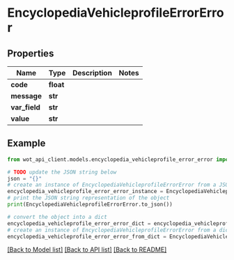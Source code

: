# EncyclopediaVehicleprofileErrorError


## Properties

Name | Type | Description | Notes
------------ | ------------- | ------------- | -------------
**code** | **float** |  | 
**message** | **str** |  | 
**var_field** | **str** |  | 
**value** | **str** |  | 

## Example

```python
from wot_api_client.models.encyclopedia_vehicleprofile_error_error import EncyclopediaVehicleprofileErrorError

# TODO update the JSON string below
json = "{}"
# create an instance of EncyclopediaVehicleprofileErrorError from a JSON string
encyclopedia_vehicleprofile_error_error_instance = EncyclopediaVehicleprofileErrorError.from_json(json)
# print the JSON string representation of the object
print(EncyclopediaVehicleprofileErrorError.to_json())

# convert the object into a dict
encyclopedia_vehicleprofile_error_error_dict = encyclopedia_vehicleprofile_error_error_instance.to_dict()
# create an instance of EncyclopediaVehicleprofileErrorError from a dict
encyclopedia_vehicleprofile_error_error_from_dict = EncyclopediaVehicleprofileErrorError.from_dict(encyclopedia_vehicleprofile_error_error_dict)
```
[[Back to Model list]](../README.md#documentation-for-models) [[Back to API list]](../README.md#documentation-for-api-endpoints) [[Back to README]](../README.md)


